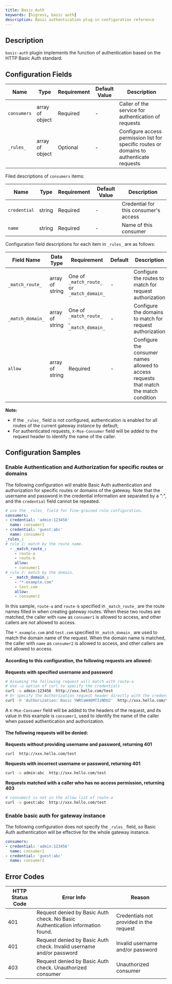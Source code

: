 ```yaml
---
title: Basic Auth
keywords: [higress, basic auth]
description: Basic authentication plug-in configuration reference
---
```


## Description 
`basic-auth` plugin implements the function of authentication based on the HTTP Basic Auth standard.

## Configuration Fields

| Name        | Type            | Requirement | Default Value | Description                                                 |
| ----------- | --------------- | -------- | ------ | ---------------------------------------------------- |
| `consumers` | array of object | Required     | -      | Caller of the service for authentication of requests |
| `_rules_`   | array of object | Optional     | -      | Configure access permission list for specific routes or domains to authenticate requests |

Filed descriptions of `consumers` items:

| Name         | Type   | Requirement | Default Value | Description                           |
| ------------ | ------ | ----------- | ------------- | ------------------------------------- |
| `credential` | string | Required    | -             | Credential for this consumer's access |
| `name`       | string | Required    | -             | Name of this consumer                 |

Configuration field descriptions for each item in `_rules_` are as follows:

| Field Name            | Data Type        | Requirement                                          | Default | Description                                               |
| ---------------- | --------------- | ------------------------------------------------- | ------ | -------------------------------------------------- |
| `_match_route_`  | array of string | One of `_match_route_` or `_match_domain_` | -      | Configure the routes to match for request authorization                               |
| `_match_domain_` | array of string | One of `_match_route_` , `_match_domain_` | -      | Configure the domains to match for request authorization                                   |
| `allow`          | array of string | Required                                              | -      | Configure the consumer names allowed to access requests that match the match condition |

**Note:**

- If the `_rules_` field is not configured, authentication is enabled for all routes of the current gateway instance by default;
- For authenticated requests,  `X-Mse-Consumer` field will be added to the request header to identify the name of the caller.

## Configuration Samples

### Enable Authentication and Authorization for specific routes or domains

The following configuration will enable Basic Auth authentication and authorization for specific routes or domains of the gateway. Note that the username and password in the credential information are separated by a ":", and the `credential` field cannot be repeated.



```yaml
# use the _rules_ field for fine-grained rule configuration.
consumers:
- credential: 'admin:123456'
  name: consumer1
- credential: 'guest:abc'
  name: consumer2
_rules_:
# rule 1: match by the route name.
  - _match_route_:
    - route-a
    - route-b
    allow:
    - consumer1
# rule 2: match by the domain.
  - _match_domain_:
    - "*.example.com"
    - test.com
    allow:
    - consumer2
```
In this sample, `route-a` and `route-b` specified in `_match_route_` are the route names filled in when creating gateway routes. When these two routes are matched, the caller with `name` as `consumer1` is allowed to access, and other callers are not allowed to access.

The `*.example.com` and `test.com` specified in `_match_domain_` are used to match the domain name of the request. When the domain name is matched, the caller with `name` as `consumer2` is allowed to access, and other callers are not allowed to access.


#### According to this configuration, the following requests are allowed:

**Requests with specified username and password**

```bash
# Assuming the following request will match with route-a
# Use -u option of curl to specify the credentials
curl -u admin:123456  http://xxx.hello.com/test
# Or specify the Authorization request header directly with the credentials in base64 encoding
curl -H 'Authorization: Basic YWRtaW46MTIzNDU2'  http://xxx.hello.com/test
```

A `X-Mse-Consumer` field will be added to the headers of the request, and its value in this example is `consumer1`, used to identify the name of the caller when passed authentication and authorization.

#### The following requests will be denied:

**Requests without providing username and password, returning 401**
```bash
curl  http://xxx.hello.com/test
```
**Requests with incorrect username or password, returning 401**
```bash
curl -u admin:abc  http://xxx.hello.com/test
```
**Requests matched with a caller who has no access permission, returning 403**
```bash
# consumer2 is not in the allow list of route-a
curl -u guest:abc  http://xxx.hello.com/test
```

### Enable basic auth for gateway instance

The following configuration does not specify the `_rules_` field, so Basic Auth authentication will be effective for the whole gateway instance.

```yaml
consumers:
- credential: 'admin:123456'
  name: consumer1
- credential: 'guest:abc'
  name: consumer2
```

## Error Codes 

| HTTP Status Code | Error Info                                                                       | Reason               |
| ----------- | ------------------------------------------------------------------------------ | ---------------------- |
| 401         | Request denied by Basic Auth check. No Basic Authentication information found. | Credentials not provided in the request        |
| 401         | Request denied by Basic Auth check. Invalid username and/or password           | Invalid username and/or password           |
| 403         | Request denied by Basic Auth check. Unauthorized consumer                      | Unauthorized consumer |
